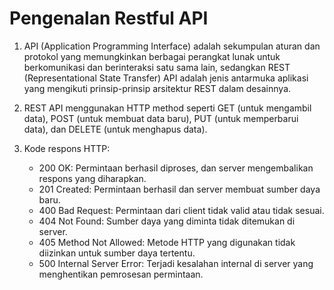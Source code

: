 # Pengenalan Restful API
1. API (Application Programming Interface) adalah sekumpulan aturan dan protokol yang memungkinkan berbagai perangkat lunak untuk berkomunikasi dan berinteraksi satu sama lain, sedangkan REST (Representational State Transfer) API adalah  jenis antarmuka aplikasi yang mengikuti prinsip-prinsip arsitektur REST dalam desainnya.

2. REST API menggunakan HTTP method seperti GET (untuk mengambil data), POST (untuk membuat data baru), PUT (untuk memperbarui data), dan DELETE (untuk menghapus data). 

3. Kode respons HTTP:
    - 200 OK: Permintaan berhasil diproses, dan server mengembalikan respons yang diharapkan.
    - 201 Created: Permintaan berhasil dan server membuat sumber daya baru.
    - 400 Bad Request: Permintaan dari client tidak valid atau tidak sesuai.
    - 404 Not Found: Sumber daya yang diminta tidak ditemukan di server.
    - 405 Method Not Allowed: Metode HTTP yang digunakan tidak diizinkan untuk sumber daya tertentu.
    - 500 Internal Server Error: Terjadi kesalahan internal di server yang menghentikan pemrosesan permintaan.